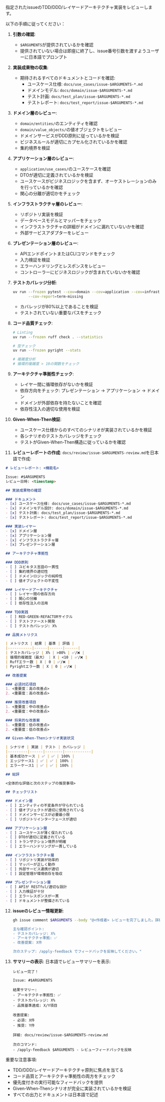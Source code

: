指定されたissueのTDD/DDD/レイヤードアーキテクチャ実装をレビューします。

以下の手順に従ってください：

1. **引数の確認**:
   - `$ARGUMENTS`が提供されているかを確認
   - 提供されていない場合は即座に終了し、issue番号引数を渡すようユーザーに日本語でプロンプト

2. **実装成果物の収集**:
   - 期待されるすべてのドキュメントとコードを確認:
     - ユースケース仕様: `docs/use_cases/issue-$ARGUMENTS-*.md`
     - ドメインモデル: `docs/domain/issue-$ARGUMENTS-*.md`
     - テスト計画: `docs/test_plan/issue-$ARGUMENTS-*.md`
     - テストレポート: `docs/test_report/issue-$ARGUMENTS-*.md`

3. **ドメイン層のレビュー**:
   - `domain/entities/`のエンティティを確認
   - `domain/value_objects/`の値オブジェクトをレビュー
   - ドメインサービスがDDD原則に従っているかを検証
   - ビジネスルールが適切にカプセル化されているかを確認
   - 集約境界を検証

4. **アプリケーション層のレビュー**:
   - `application/use_cases/`のユースケースを確認
   - DTOが適切に定義されているかを検証
   - ユースケースがビジネスロジックを含まず、オーケストレーションのみを行っているかを確認
   - 関心の分離が適切かをチェック

5. **インフラストラクチャ層のレビュー**:
   - リポジトリ実装を検証
   - データベースモデルとマッパーをチェック
   - インフラストラクチャの詳細がドメインに漏れていないかを確認
   - 外部サービスアダプターをレビュー

6. **プレゼンテーション層のレビュー**:
   - APIエンドポイントまたはCLIコマンドをチェック
   - 入力検証を検証
   - エラーハンドリングとレスポンスをレビュー
   - コントローラーにビジネスロジックが含まれていないかを確認

7. **テストカバレッジ分析**:
   ```bash
   uv run --frozen pytest --cov=domain --cov=application --cov=infrastructure --cov=presentation \
          --cov-report=term-missing
   ```
   - カバレッジが80%以上であることを検証
   - テストされていない重要なパスをチェック

8. **コード品質チェック**:
   ```bash
   # Linting
   uv run --frozen ruff check . --statistics
   
   # 型チェック
   uv run --frozen pyright --stats
   
   # 複雑度分析
   # 循環的複雑度 > 10の関数をチェック
   ```

9. **アーキテクチャ準拠性チェック**:
   - レイヤー間に循環依存がないかを検証
   - 依存方向をチェック: プレゼンテーション → アプリケーション → ドメイン
   - ドメインが外部依存を持たないことを確認
   - 依存性注入の適切な使用を検証

10. **Given-When-Then検証**:
    - ユースケース仕様からのすべてのシナリオが実装されているかを検証
    - 各シナリオのテストカバレッジをチェック
    - テストがGiven-When-Then構造に従っているかを確認

11. **レビューレポートの作成**:
    `docs/review/issue-$ARGUMENTS-review.md`を日本語で作成:

```markdown
# レビューレポート: <機能名>

Issue: #$ARGUMENTS
レビュー日時: <timestamp>

## 実装成果物の確認

### ドキュメント
- [x] ユースケース仕様: docs/use_cases/issue-$ARGUMENTS-*.md
- [x] ドメインモデル設計: docs/domain/issue-$ARGUMENTS-*.md
- [x] テスト計画: docs/test_plan/issue-$ARGUMENTS-*.md
- [x] テストレポート: docs/test_report/issue-$ARGUMENTS-*.md

### 実装レイヤー
- [x] ドメイン層
- [x] アプリケーション層
- [x] インフラストラクチャ層
- [x] プレゼンテーション層

## アーキテクチャ準拠性

### DDD原則
- [ ] ユビキタス言語の一貫性
- [ ] 集約境界の適切性
- [ ] ドメインロジックの純粋性
- [ ] 値オブジェクトの不変性

### レイヤードアーキテクチャ
- [ ] レイヤー間の依存方向
- [ ] 関心の分離
- [ ] 依存性注入の活用

### TDD実践
- [ ] RED-GREEN-REFACTORサイクル
- [ ] テストファースト開発
- [ ] テストカバレッジ: X%

## 品質メトリクス

| メトリクス | 結果 | 基準 | 評価 |
|-----------|------|------|------|
| テストカバレッジ | X% | >80% | ✅/❌ |
| 循環的複雑度（最大） | X | <10 | ✅/❌ |
| Ruffエラー数 | X | 0 | ✅/❌ |
| Pyrightエラー数 | X | 0 | ✅/❌ |

## 改善提案

### 必須対応項目
1. <重要度：高の改善点>
2. <重要度：高の改善点>

### 推奨改善項目
1. <重要度：中の改善点>
2. <重要度：中の改善点>

### 将来的な改善案
1. <重要度：低の改善点>
2. <重要度：低の改善点>

## Given-When-Thenシナリオ実装状況

| シナリオ | 実装 | テスト | カバレッジ |
|---------|------|--------|------------|
| 基本成功ケース | ✅ | ✅ | 100% |
| エッジケース1 | ✅ | ✅ | 100% |
| エラーケース1 | ✅ | ✅ | 100% |

## 総評

<全体的な評価と次のステップの推奨事項>

## チェックリスト

### ドメイン層
- [ ] エンティティの不変条件が守られている
- [ ] 値オブジェクトが適切に使用されている
- [ ] ドメインサービスが必要最小限
- [ ] リポジトリインターフェースが適切

### アプリケーション層
- [ ] ユースケースが薄く保たれている
- [ ] DTOが適切に定義されている
- [ ] トランザクション境界が明確
- [ ] エラーハンドリングが一貫している

### インフラストラクチャ層
- [ ] リポジトリ実装が効率的
- [ ] マッパーが正しく動作
- [ ] 外部サービス連携が適切
- [ ] 設定管理が環境依存を吸収

### プレゼンテーション層
- [ ] APIが RESTful/適切な設計
- [ ] 入力検証が十分
- [ ] エラーレスポンスが一貫
- [ ] ドキュメントが整備されている
```

12. **issueのレビュー情報更新**:
    ```bash
    gh issue comment $ARGUMENTS --body "@<作成者> レビューを完了しました。詳細は docs/review/issue-$ARGUMENTS-review.md をご確認ください。

    主な確認ポイント:
    - テストカバレッジ: X%
    - アーキテクチャ準拠: ✅
    - 改善提案: X件
    
    次のステップ: /apply-feedback でフィードバックを反映してください。"
    ```

13. **サマリーの表示**:
    日本語でレビューサマリーを表示:
    ```
    レビュー完了！
    
    Issue: #$ARGUMENTS
    
    結果サマリー:
    - アーキテクチャ準拠性: ✅
    - テストカバレッジ: X%
    - 品質基準達成: X/Y項目
    
    改善提案:
    - 必須: X件
    - 推奨: Y件
    
    詳細: docs/review/issue-$ARGUMENTS-review.md
    
    次のコマンド:
    - /apply-feedback $ARGUMENTS - レビューフィードバックを反映
    ```

重要な注意事項:
- TDD/DDD/レイヤードアーキテクチャ原則に焦点を当てる
- コード品質とアーキテクチャ準拠性の両方をチェック
- 優先度付きの実行可能なフィードバックを提供
- Given-When-Thenシナリオが完全に実装されているかを検証
- すべての出力とドキュメントは日本語で記述